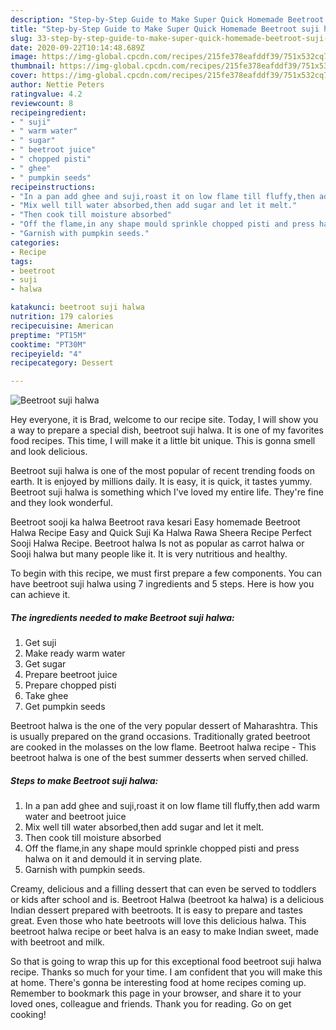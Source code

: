 ```yaml
---
description: "Step-by-Step Guide to Make Super Quick Homemade Beetroot suji halwa"
title: "Step-by-Step Guide to Make Super Quick Homemade Beetroot suji halwa"
slug: 33-step-by-step-guide-to-make-super-quick-homemade-beetroot-suji-halwa
date: 2020-09-22T10:14:48.689Z
image: https://img-global.cpcdn.com/recipes/215fe378eafddf39/751x532cq70/beetroot-suji-halwa-recipe-main-photo.jpg
thumbnail: https://img-global.cpcdn.com/recipes/215fe378eafddf39/751x532cq70/beetroot-suji-halwa-recipe-main-photo.jpg
cover: https://img-global.cpcdn.com/recipes/215fe378eafddf39/751x532cq70/beetroot-suji-halwa-recipe-main-photo.jpg
author: Nettie Peters
ratingvalue: 4.2
reviewcount: 8
recipeingredient:
- " suji"
- " warm water"
- " sugar"
- " beetroot juice"
- " chopped pisti"
- " ghee"
- " pumpkin seeds"
recipeinstructions:
- "In a pan add ghee and suji,roast it on low flame till fluffy,then add warm water and beetroot juice"
- "Mix well till water absorbed,then add sugar and let it melt."
- "Then cook till moisture absorbed"
- "Off the flame,in any shape mould sprinkle chopped pisti and press halwa on it and demould it in serving plate."
- "Garnish with pumpkin seeds."
categories:
- Recipe
tags:
- beetroot
- suji
- halwa

katakunci: beetroot suji halwa 
nutrition: 179 calories
recipecuisine: American
preptime: "PT15M"
cooktime: "PT30M"
recipeyield: "4"
recipecategory: Dessert

---
```



![Beetroot suji halwa](https://img-global.cpcdn.com/recipes/215fe378eafddf39/751x532cq70/beetroot-suji-halwa-recipe-main-photo.jpg)

Hey everyone, it is Brad, welcome to our recipe site. Today, I will show you a way to prepare a special dish, beetroot suji halwa. It is one of my favorites food recipes. This time, I will make it a little bit unique. This is gonna smell and look delicious.

Beetroot suji halwa is one of the most popular of recent trending foods on earth. It is enjoyed by millions daily. It is easy, it is quick, it tastes yummy. Beetroot suji halwa is something which I've loved my entire life. They're fine and they look wonderful.

Beetroot sooji ka halwa Beetroot rava kesari Easy homemade Beetroot Halwa Recipe Easy and Quick Suji Ka Halwa Rawa Sheera Recipe Perfect Sooji Halwa Recipe. Beetroot halwa Is not as popular as carrot halwa or Sooji halwa but many people like it. It is very nutritious and healthy.


To begin with this recipe, we must first prepare a few components. You can have beetroot suji halwa using 7 ingredients and 5 steps. Here is how you can achieve it.

<!--inarticleads1-->

##### The ingredients needed to make Beetroot suji halwa:

1. Get  suji
1. Make ready  warm water
1. Get  sugar
1. Prepare  beetroot juice
1. Prepare  chopped pisti
1. Take  ghee
1. Get  pumpkin seeds


Beetroot halwa is the one of the very popular dessert of Maharashtra. This is usually prepared on the grand occasions. Traditionally grated beetroot are cooked in the molasses on the low flame. Beetroot halwa recipe - This beetroot halwa is one of the best summer desserts when served chilled. 

<!--inarticleads2-->

##### Steps to make Beetroot suji halwa:

1. In a pan add ghee and suji,roast it on low flame till fluffy,then add warm water and beetroot juice
1. Mix well till water absorbed,then add sugar and let it melt.
1. Then cook till moisture absorbed
1. Off the flame,in any shape mould sprinkle chopped pisti and press halwa on it and demould it in serving plate.
1. Garnish with pumpkin seeds.


Creamy, delicious and a filling dessert that can even be served to toddlers or kids after school and is. Beetroot Halwa (beetroot ka halwa) is a delicious Indian dessert prepared with beetroots. It is easy to prepare and tastes great. Even those who hate beetroots will love this delicious halwa. This beetroot halwa recipe or beet halva is an easy to make Indian sweet, made with beetroot and milk. 

So that is going to wrap this up for this exceptional food beetroot suji halwa recipe. Thanks so much for your time. I am confident that you will make this at home. There's gonna be interesting food at home recipes coming up. Remember to bookmark this page in your browser, and share it to your loved ones, colleague and friends. Thank you for reading. Go on get cooking!
